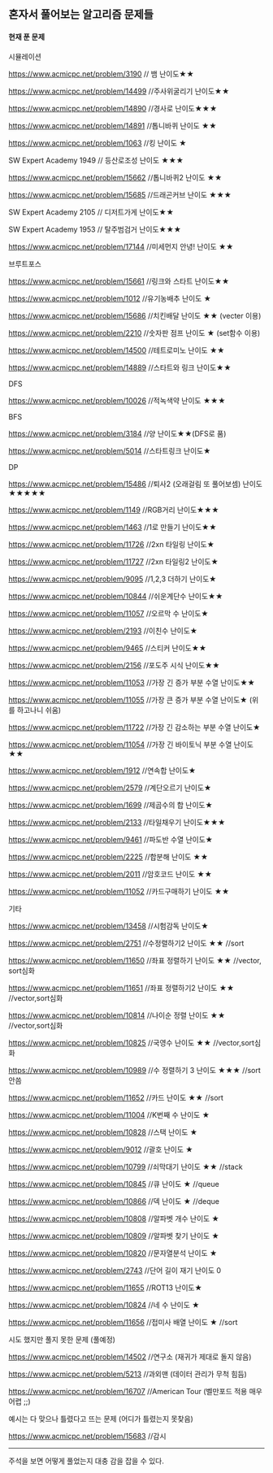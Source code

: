 ## 혼자서 풀어보는 알고리즘 문제들

#### 현재 푼 문제

시뮬레이션

https://www.acmicpc.net/problem/3190 // 뱀  난이도★★

https://www.acmicpc.net/problem/14499 //주사위굴리기 난이도★★

https://www.acmicpc.net/problem/14890 //경사로 난이도★★★

https://www.acmicpc.net/problem/14891 //톱니바퀴 난이도 ★★

https://www.acmicpc.net/problem/1063 //킹 난이도 ★

SW Expert Academy 1949 // 등산로조성 난이도 ★★★

https://www.acmicpc.net/problem/15662 //톱니바퀴2 난이도 ★★

https://www.acmicpc.net/problem/15685 //드래곤커브 난이도 ★★★

SW Expert Academy 2105 // 디저트가게 난이도★★

SW Expert Academy 1953 // 탈주범검거 난이도★★★

https://www.acmicpc.net/problem/17144 //미세먼지 안녕! 난이도 ★★

브루트포스

https://www.acmicpc.net/problem/15661 //링크와 스타트 난이도★★

https://www.acmicpc.net/problem/1012 //유기농배추 난이도 ★

https://www.acmicpc.net/problem/15686 //치킨배달  난이도 ★★ (vecter 이용)

https://www.acmicpc.net/problem/2210 //숫자판 점프 난이도 ★ (set함수 이용)

https://www.acmicpc.net/problem/14500 //테트로미노 난이도 ★★

https://www.acmicpc.net/problem/14889 //스타트와 링크 난이도★★

DFS

https://www.acmicpc.net/problem/10026 //적녹색약 난이도 ★★★

BFS

https://www.acmicpc.net/problem/3184 //양 난이도★★(DFS로 품)

https://www.acmicpc.net/problem/5014 //스타트링크 난이도★

DP

https://www.acmicpc.net/problem/15486 //퇴사2 (오래걸림 또 풀어보셈) 난이도★★★★★

https://www.acmicpc.net/problem/1149 //RGB거리 난이도★★★

https://www.acmicpc.net/problem/1463 //1로 만들기 난이도★★ 

https://www.acmicpc.net/problem/11726 //2xn 타일링 난이도★

https://www.acmicpc.net/problem/11727 //2xn 타일링2 난이도★

https://www.acmicpc.net/problem/9095 //1,2,3 더하기 난이도★

https://www.acmicpc.net/problem/10844 //쉬운계단수 난이도★★

https://www.acmicpc.net/problem/11057 //오르막 수 난이도★

https://www.acmicpc.net/problem/2193 //이친수 난이도★

https://www.acmicpc.net/problem/9465 //스티커 난이도★★

https://www.acmicpc.net/problem/2156  //포도주 시식 난이도★★

https://www.acmicpc.net/problem/11053 //가장 긴 증가 부분 수열 난이도★★

https://www.acmicpc.net/problem/11055 //가장 큰 증가 부분 수열 난이도★ (위를 하고나니 쉬움)

https://www.acmicpc.net/problem/11722 //가장 긴 감소하는 부분 수열 난이도★

https://www.acmicpc.net/problem/11054 //가장 긴 바이토닉 부분 수열 난이도★★

https://www.acmicpc.net/problem/1912 //연속합 난이도★

https://www.acmicpc.net/problem/2579 //계단오르기 난이도★

https://www.acmicpc.net/problem/1699 //제곱수의 합 난이도★

https://www.acmicpc.net/problem/2133 //타일채우기 난이도★★★

https://www.acmicpc.net/problem/9461 //파도반 수열 난이도★

https://www.acmicpc.net/problem/2225 //합분해 난이도 ★★

https://www.acmicpc.net/problem/2011 //암호코드 난이도 ★★ 

https://www.acmicpc.net/problem/11052 //카드구매하기 난이도 ★★

기타

https://www.acmicpc.net/problem/13458 //시험감독 난이도★

https://www.acmicpc.net/problem/2751 //수정렬하기2 난이도 ★★ //sort

https://www.acmicpc.net/problem/11650 //좌표 정렬하기 난이도 ★★ //vector, sort심화

https://www.acmicpc.net/problem/11651 //좌표 정렬하기2 난이도 ★★ //vector,sort심화

https://www.acmicpc.net/problem/10814 //나이순 정렬 난이도 ★★ //vector,sort심화

https://www.acmicpc.net/problem/10825 //국영수 난이도 ★★ //vector,sort심화

https://www.acmicpc.net/problem/10989 //수 정렬하기 3 난이도 ★★★ //sort 안씀

https://www.acmicpc.net/problem/11652 //카드 난이도 ★★ //sort

https://www.acmicpc.net/problem/11004 //K번째 수 난이도 ★

https://www.acmicpc.net/problem/10828 //스택 난이도 ★

https://www.acmicpc.net/problem/9012 //괄호  난이도 ★

https://www.acmicpc.net/problem/10799 //쇠막대기 난이도 ★★ //stack

https://www.acmicpc.net/problem/10845 //큐 난이도 ★ //queue

https://www.acmicpc.net/problem/10866 //덱 난이도 ★ //deque

https://www.acmicpc.net/problem/10808 //알파벳 개수 난이도 ★

https://www.acmicpc.net/problem/10809 //알파벳 찾기 난이도 ★

https://www.acmicpc.net/problem/10820 //문자열분석 난이도 ★

https://www.acmicpc.net/problem/2743 //단어 길이 재기 난이도 0

https://www.acmicpc.net/problem/11655 //ROT13 난이도★

https://www.acmicpc.net/problem/10824 //네 수 난이도 ★

https://www.acmicpc.net/problem/11656 //접미사 배열 난이도 ★ //sort



시도 했지만 풀지 못한 문제 (풀예정)

https://www.acmicpc.net/problem/14502 //연구소 (재귀가 제대로 돌지 않음)

https://www.acmicpc.net/problem/5213 //과외맨 (데이터 관리가 무척 힘듬)

https://www.acmicpc.net/problem/16707 //American Tour (벨만포드 적용 매우 어렵 ;;)

예시는 다 맞으나 틀렸다고 뜨는 문제 (어디가 틀렸는지 못찾음)

https://www.acmicpc.net/problem/15683 //감시

---

주석을 보면 어떻게 풀었는지 대충 감을 잡을 수 있다.

